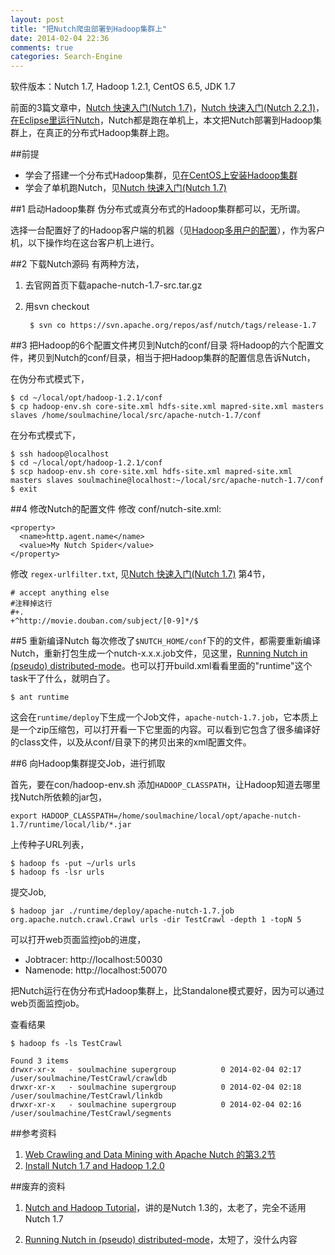 ```yaml
---
layout: post
title: "把Nutch爬虫部署到Hadoop集群上"
date: 2014-02-04 22:36
comments: true
categories: Search-Engine
---
```


软件版本：Nutch 1.7, Hadoop 1.2.1, CentOS 6.5, JDK 1.7

前面的3篇文章中，[Nutch 快速入门(Nutch 1.7)](http://www.yanjiuyanjiu.com/blog/20140121)，[Nutch 快速入门(Nutch 2.2.1)](http://www.yanjiuyanjiu.com/blog/20140201)，[在Eclipse里运行Nutch](http://www.yanjiuyanjiu.com/blog/20140120)，Nutch都是跑在单机上，本文把Nutch部署到Hadoop集群上，在真正的分布式Hadoop集群上跑。


##前提

* 学会了搭建一个分布式Hadoop集群，见[在CentOS上安装Hadoop集群](http://www.yanjiuyanjiu.com/blog/20140202)
* 学会了单机跑Nutch，见[Nutch 快速入门(Nutch 1.7)](http://www.yanjiuyanjiu.com/blog/20140121)

##1 启动Hadoop集群
伪分布式或真分布式的Hadoop集群都可以，无所谓。

选择一台配置好了的Hadoop客户端的机器（见[Hadoop多用户的配置](http://www.yanjiuyanjiu.com/blog/20140203)），作为客户机，以下操作均在这台客户机上进行。

##2 下载Nutch源码
有两种方法，

1. 去官网首页下载apache-nutch-1.7-src.tar.gz
1. 用svn checkout

        $ svn co https://svn.apache.org/repos/asf/nutch/tags/release-1.7

##3 把Hadoop的6个配置文件拷贝到Nutch的conf/目录
将Hadoop的六个配置文件，拷贝到Nutch的conf/目录，相当于把Hadoop集群的配置信息告诉Nutch，

<!-- more -->

在伪分布式模式下，

    $ cd ~/local/opt/hadoop-1.2.1/conf
    $ cp hadoop-env.sh core-site.xml hdfs-site.xml mapred-site.xml masters slaves /home/soulmachine/local/src/apache-nutch-1.7/conf

在分布式模式下，

    $ ssh hadoop@localhost
    $ cd ~/local/opt/hadoop-1.2.1/conf
    $ scp hadoop-env.sh core-site.xml hdfs-site.xml mapred-site.xml masters slaves soulmachine@localhost:~/local/src/apache-nutch-1.7/conf
    $ exit


##4 修改Nutch的配置文件
修改 conf/nutch-site.xml:

    <property>
      <name>http.agent.name</name>
      <value>My Nutch Spider</value>
    </property>

修改 `regex-urlfilter.txt`, 见[Nutch 快速入门(Nutch 1.7)](http://www.yanjiuyanjiu.com/blog/20140121/) 第4节，

    # accept anything else
    #注释掉这行
    #+.
    +^http://movie.douban.com/subject/[0-9]*/$

##5 重新编译Nutch
每次修改了`$NUTCH_HOME/conf`下的的文件，都需要重新编译Nutch，重新打包生成一个nutch-x.x.x.job文件，见这里，[Running Nutch in (pseudo) distributed-mode](http://wiki.apache.org/nutch/NutchHadoopSingleNodeTutorial)。也可以打开build.xml看看里面的"runtime"这个task干了什么，就明白了。

    $ ant runtime

这会在`runtime/deploy`下生成一个Job文件，`apache-nutch-1.7.job`，它本质上是一个zip压缩包，可以打开看一下它里面的内容。可以看到它包含了很多编译好的class文件，以及从conf/目录下的拷贝出来的xml配置文件。

##6 向Hadoop集群提交Job，进行抓取

首先，要在con/hadoop-env.sh 添加`HADOOP_CLASSPATH`，让Hadoop知道去哪里找Nutch所依赖的jar包，

    export HADOOP_CLASSPATH=/home/soulmachine/local/opt/apache-nutch-1.7/runtime/local/lib/*.jar

上传种子URL列表，

    $ hadoop fs -put ~/urls urls
    $ hadoop fs -lsr urls

提交Job,

    $ hadoop jar ./runtime/deploy/apache-nutch-1.7.job org.apache.nutch.crawl.Crawl urls -dir TestCrawl -depth 1 -topN 5

可以打开web页面监控job的进度，

* Jobtracer: http://localhost:50030
* Namenode: http://localhost:50070

把Nutch运行在伪分布式Hadoop集群上，比Standalone模式要好，因为可以通过web页面监控job。

查看结果

    $ hadoop fs -ls TestCrawl

    Found 3 items
    drwxr-xr-x   - soulmachine supergroup          0 2014-02-04 02:17 /user/soulmachine/TestCrawl/crawldb
    drwxr-xr-x   - soulmachine supergroup          0 2014-02-04 02:18 /user/soulmachine/TestCrawl/linkdb
    drwxr-xr-x   - soulmachine supergroup          0 2014-02-04 02:16 /user/soulmachine/TestCrawl/segments

##参考资料
1. [Web Crawling and Data Mining with Apache Nutch 的第3.2节](http://packtlib.packtpub.com/library/web-crawling-and-data-mining-with-apache-nutch/ch03lvl1sec20)
1. [Install Nutch 1.7 and Hadoop 1.2.0](http://nutchhadoop.blogspot.com/)

##废弃的资料
1. [Nutch and Hadoop Tutorial](http://wiki.apache.org/nutch/NutchHadoopTutorial)，讲的是Nutch 1.3的，太老了，完全不适用Nutch 1.7

1. [Running Nutch in (pseudo) distributed-mode](http://wiki.apache.org/nutch/NutchHadoopSingleNodeTutorial)，太短了，没什么内容
